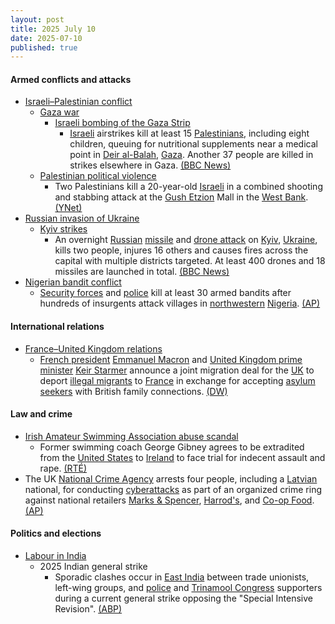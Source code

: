 ```yaml
---
layout: post
title: 2025 July 10
date: 2025-07-10
published: true
---
```



#### Armed conflicts and attacks

* [Israeli–Palestinian conflict](https://en.wikipedia.org/wiki/Israeli%E2%80%93Palestinian_conflict "Israeli–Palestinian conflict")
  * [Gaza war](https://en.wikipedia.org/wiki/Gaza_war "Gaza war")
    * [Israeli bombing of the Gaza Strip](https://en.wikipedia.org/wiki/Israeli_bombing_of_the_Gaza_Strip "Israeli bombing of the Gaza Strip")
      * [Israeli](https://en.wikipedia.org/wiki/Israel "Israel") airstrikes kill at least 15 [Palestinians](https://en.wikipedia.org/wiki/Palestinians "Palestinians"), including eight children, queuing for nutritional supplements near a medical point in [Deir al-Balah](https://en.wikipedia.org/wiki/Deir_al-Balah "Deir al-Balah"), [Gaza](https://en.wikipedia.org/wiki/Gaza_Strip "Gaza Strip"). Another 37 people are killed in strikes elsewhere in Gaza. [(BBC News)](https://www.bbc.com/news/articles/c4gd01g1gxro)
  * [Palestinian political violence](https://en.wikipedia.org/wiki/Palestinian_political_violence "Palestinian political violence")
    * Two Palestinians kill a 20-year-old [Israeli](https://en.wikipedia.org/wiki/Israel "Israel") in a combined shooting and stabbing attack at the [Gush Etzion](https://en.wikipedia.org/wiki/Gush_Etzion "Gush Etzion") Mall in the [West Bank](https://en.wikipedia.org/wiki/West_Bank "West Bank"). [(YNet)](https://www.ynetnews.com/article/hyyvb76reg#autoplay)
* [Russian invasion of Ukraine](https://en.wikipedia.org/wiki/Russian_invasion_of_Ukraine "Russian invasion of Ukraine")
  * [Kyiv strikes](https://en.wikipedia.org/wiki/Kyiv_strikes_%282022%E2%80%93present%29 "Kyiv strikes (2022–present)")
    * An overnight [Russian](https://en.wikipedia.org/wiki/Russian_Armed_Forces "Russian Armed Forces") [missile](https://en.wikipedia.org/wiki/Missile "Missile") and [drone attack](https://en.wikipedia.org/wiki/Drone_warfare "Drone warfare") on [Kyiv](https://en.wikipedia.org/wiki/Kyiv "Kyiv"), [Ukraine](https://en.wikipedia.org/wiki/Ukraine "Ukraine"), kills two people, injures 16 others and causes fires across the capital with multiple districts targeted. At least 400 drones and 18 missiles are launched in total. [(BBC News)](https://www.bbc.com/news/articles/cj3rvpe06rxo)
* [Nigerian bandit conflict](https://en.wikipedia.org/wiki/Nigerian_bandit_conflict "Nigerian bandit conflict")
  * [Security forces](https://en.wikipedia.org/wiki/Nigerian_Armed_Forces "Nigerian Armed Forces") and [police](https://en.wikipedia.org/wiki/Nigeria_Police_Force "Nigeria Police Force") kill at least 30 armed bandits after hundreds of insurgents attack villages in [northwestern](https://en.wikipedia.org/wiki/North_West_%28Nigeria%29 "North West (Nigeria)") [Nigeria](https://en.wikipedia.org/wiki/Nigeria "Nigeria"). [(AP)](https://apnews.com/article/nigeria-northwest-attack-gunmen-59c721acbb08101f741aa92ce885cf16)

#### International relations

* [France–United Kingdom relations](https://en.wikipedia.org/wiki/France%E2%80%93United_Kingdom_relations "France–United Kingdom relations")
  * [French president](https://en.wikipedia.org/wiki/President_of_France "President of France") [Emmanuel Macron](https://en.wikipedia.org/wiki/Emmanuel_Macron "Emmanuel Macron") and [United Kingdom prime minister](https://en.wikipedia.org/wiki/Prime_Minister_of_the_United_Kingdom "Prime Minister of the United Kingdom") [Keir Starmer](https://en.wikipedia.org/wiki/Keir_Starmer "Keir Starmer") announce a joint migration deal for the [UK](https://en.wikipedia.org/wiki/United_Kingdom "United Kingdom") to deport [illegal migrants](https://en.wikipedia.org/wiki/Illegal_immigration_to_the_United_Kingdom "Illegal immigration to the United Kingdom") to [France](https://en.wikipedia.org/wiki/France "France") in exchange for accepting [asylum seekers](https://en.wikipedia.org/wiki/Asylum_seeker "Asylum seeker") with British family connections. [(DW)](https://www.dw.com/en/france-and-uk-agree-to-joint-migration-deal/a-73233990)

#### Law and crime

* [Irish Amateur Swimming Association abuse scandal](https://en.wikipedia.org/wiki/Irish_Amateur_Swimming_Association#Abuse_scandals_and_abolition "Irish Amateur Swimming Association")
  * Former swimming coach George Gibney agrees to be extradited from the [United States](https://en.wikipedia.org/wiki/United_States "United States") to [Ireland](https://en.wikipedia.org/wiki/Republic_of_Ireland "Republic of Ireland") to face trial for indecent assault and rape. [(RTÉ)](https://www.rte.ie/news/2025/0710/1522869-george-gibney-court/)
* The UK [National Crime Agency](https://en.wikipedia.org/wiki/National_Crime_Agency "National Crime Agency") arrests four people, including a [Latvian](https://en.wikipedia.org/wiki/Latvia "Latvia") national, for conducting [cyberattacks](https://en.wikipedia.org/wiki/Cyberattack "Cyberattack") as part of an organized crime ring against national retailers [Marks & Spencer](https://en.wikipedia.org/wiki/Marks_%26_Spencer "Marks & Spencer"), [Harrod's](https://en.wikipedia.org/wiki/Harrod%27s "Harrod's"), and [Co-op Food](https://en.wikipedia.org/wiki/Co-op_Food "Co-op Food"). [(AP)](https://apnews.com/article/britain-cyberattack-retailers-arrests-9f9ea474a42acd147b81c5a7ff3ff05d)

#### Politics and elections

* [Labour in India](https://en.wikipedia.org/wiki/Labour_in_India "Labour in India")
  * 2025 Indian general strike
    * Sporadic clashes occur in [East India](https://en.wikipedia.org/wiki/East_India "East India") between trade unionists, left-wing groups, and [police](https://en.wikipedia.org/wiki/Police_of_India "Police of India") and [Trinamool Congress](https://en.wikipedia.org/wiki/Trinamool_Congress "Trinamool Congress") supporters during a current general strike opposing the "Special Intensive Revision". [(ABP)](https://news.abplive.com/cities/sporadic-violence-in-bengal-mahagathbandhan-muscle-in-patna-mark-general-strike-in-east-india-1786610)

